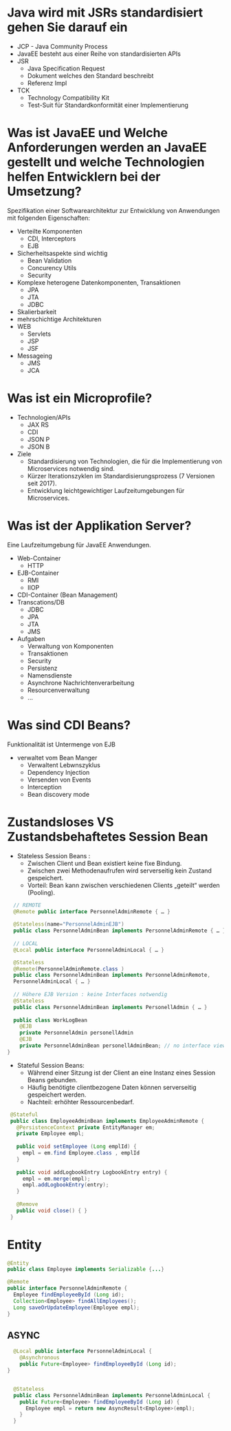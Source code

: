 # Java wird mit JSRs standardisiert gehen Sie darauf ein
  - JCP - Java Community Process
  - JavaEE besteht aus einer Reihe von standardisierten APIs
  - JSR
    - Java Specification Request 
    - Dokument welches den Standard beschreibt
    - Referenz Impl
  - TCK
    - Technology Compatibility Kit
    - Test-Suit für Standardkonformität einer Implementierung
  
# Was ist JavaEE und Welche Anforderungen werden an JavaEE gestellt und welche Technologien helfen Entwicklern bei der Umsetzung?
Spezifikation einer Softwarearchitektur zur Entwicklung von Anwendungen mit folgenden
Eigenschaften:
  - Verteilte Komponenten
    - CDI, Interceptors
    - EJB
  - Sicherheitsaspekte sind wichtig
    - Bean Validation
    - Concurency Utils
    - Security
  - Komplexe heterogene Datenkomponenten, Transaktionen
    - JPA
    - JTA
    - JDBC
  - Skalierbarkeit
  - mehrschichtige Architekturen
  - WEB
    - Servlets
    - JSP
    - JSF
  - Messageing
    - JMS
    - JCA
  
# Was ist ein Microprofile?
  - Technologien/APIs
    - JAX RS
    - CDI
    - JSON P
    - JSON B
  - Ziele
    - Standardisierung von Technologien, die für die Implementierung von Microservices notwendig sind.
    - Kürzer Iterationszyklen im Standardisierungsprozess (7 Versionen seit 2017).
    - Entwicklung leichtgewichtiger Laufzeitumgebungen für Microservices.
    
# Was ist der Applikation Server?
  Eine Laufzeitumgebung für JavaEE Anwendungen.
  - Web-Container
    - HTTP
  - EJB-Container
    - RMI
    - IIOP
  - CDI-Container (Bean Management)
  - Transcations/DB
    - JDBC
    - JPA
    - JTA
    - JMS
  - Aufgaben
    - Verwaltung von Komponenten
    - Transaktionen
    - Security
    - Persistenz
    - Namensdienste
    - Asynchrone Nachrichtenverarbeitung
    - Resourcenverwaltung
    - ...
    
# Was sind CDI Beans?
Funktionalität ist Untermenge von EJB
- verwaltet vom Bean Manger
  - Verwaltent Lebwnszyklus
  - Dependency Injection
  - Versenden von Events
  - Interception
  - Bean discovery mode
  
 
# Zustandsloses VS Zustandsbehaftetes Session Bean
  - Stateless Session Beans :
    - Zwischen Client und Bean existiert keine fixe Bindung.
    - Zwischen zwei Methodenaufrufen wird serverseitig kein Zustand gespeichert.
    - Vorteil: Bean kann zwischen verschiedenen Clients „geteilt“ werden (Pooling).
```Java
  // REMOTE
  @Remote public interface PersonnelAdminRemote { … }
  
  @Stateless(name="PersonnelAdminEJB")
  public class PersonnelAdminBean implements PersonnelAdminRemote { … }
  
  // LOCAL
  @Local public interface PersonnelAdminLocal { … }

  @Stateless 
  @Remote(PersonnelAdminRemote.class )
  public class PersonnelAdminBean implements PersonnelAdminRemote, 
  PersonnelAdminLocal { … }
  
  // Höhere EJB Version : keine Interfaces notwendig
  @Stateless
  public class PersonnelAdminBean implements PersonellAdmin { … }
  
  public class WorkLogBean
    @EJB
    private PersonnelAdmin personellAdmin
    @EJB
    private PersonnelAdminBean personellAdminBean; // no interface view
}
```
  - Stateful Session Beans:
    - Während einer Sitzung ist der Client an eine Instanz eines Session Beans gebunden.
    - Häufig benötigte clientbezogene Daten können serverseitig gespeichert werden.
    - Nachteil: erhöhter Ressourcenbedarf.
    
 ```Java
  @Stateful
  public class EmployeeAdminBean implements EmployeeAdminRemote {
    @PersistenceContext private EntityManager em;
    private Employee empl;
    
    public void setEmployee (Long emplId) {
      empl = em.find Employee.class , emplId
    }
    
    public void addLogbookEntry LogbookEntry entry) {
      empl = em.merge(empl);
      empl.addLogbookEntry(entry);
    }
    
    @Remove
    public void close() { }
  }
 ```

# Entity
```Java
@Entity
public class Employee implements Serializable {...}

@Remote
public interface PersonnelAdminRemote {
  Employee findEmployeeById (Long id);
  Collection<Employee> findAllEmployees();
  Long saveOrUpdateEmployee(Employee empl);
}
```

## ASYNC
```Java
  @Local public interface PersonnelAdminLocal {
    @Asynchronous
    public Future<Employee> findEmployeeById (Long id);
}


  @Stateless
  public class PersonnelAdminBean implements PersonnelAdminLocal {
    public Future<Employee> findEmployeeById (Long id) {
      Employee empl = return new AsyncResult<Employee>(empl);
    }
  }
```
    
    
    
    
    
    
    
    
    
    
    
    
    
    
    
    
    
    
